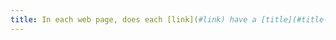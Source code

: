 ```yaml
---
title: In each web page, does each [link](#link) have a [title](#title-or-accessible-link-name)?
---
```

